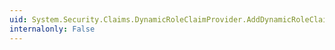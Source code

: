 ```yaml
---
uid: System.Security.Claims.DynamicRoleClaimProvider.AddDynamicRoleClaims(System.Security.Claims.ClaimsIdentity,System.Collections.Generic.IEnumerable{System.Security.Claims.Claim})
internalonly: False
---
```

